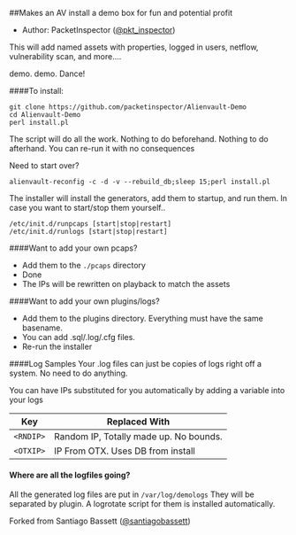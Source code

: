 ##Makes an AV install a demo box for fun and potential profit

- Author: PacketInspector ([@pkt_inspector](https://twitter.com/pkt_inspector))

This will add named assets with properties, logged in users, netflow, vulnerability scan, and more....

demo. demo. Dance!



####To install:

```
git clone https://github.com/packetinspector/Alienvault-Demo
cd Alienvault-Demo
perl install.pl
```

The script will do all the work. Nothing to do beforehand. Nothing to do afterhand.
You can re-run it with no consequences

Need to start over?

```
alienvault-reconfig -c -d -v --rebuild_db;sleep 15;perl install.pl
```

The installer will install the generators, add them to startup, and run them.  In case you want to start/stop them yourself..

```
/etc/init.d/runpcaps [start|stop|restart]
/etc/init.d/runlogs [start|stop|restart]
```
####Want to add your own pcaps?

- Add them to the `./pcaps` directory
- Done
- The IPs will be rewritten on playback to match the assets

####Want to add your own plugins/logs?
- Add them to the plugins directory.  Everything must have the same basename.  
- You can add .sql/.log/.cfg files.
- Re-run the installer

####Log Samples
Your .log files can just be copies of logs right off a system.  No need to do anything.

You can have IPs substituted for you automatically by adding a variable into your logs

**Key** | **Replaced With**
--- | ---
`<RNDIP>` | Random IP, Totally made up. No bounds.
`<OTXIP>` | IP From OTX.  Uses DB from install

#### Where are all the logfiles going?
All the generated log files are put in
`/var/log/demologs`
They will be separated by plugin.  A logrotate script for them is installed automatically. 

Forked from Santiago Bassett ([@santiagobassett](https://twitter.com/santiagobassett))

